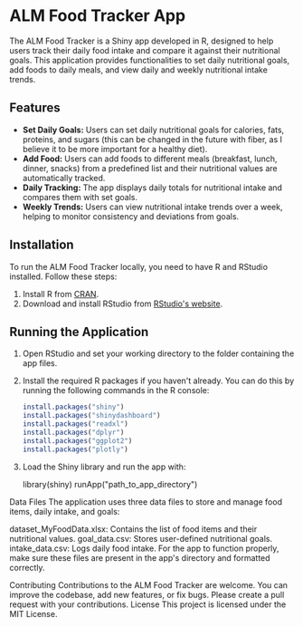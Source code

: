 
# ALM Food Tracker App

The ALM Food Tracker is a Shiny app developed in R, designed to help users track their daily food intake and compare it against their nutritional goals. This application provides functionalities to set daily nutritional goals, add foods to daily meals, and view daily and weekly nutritional intake trends.

## Features

- **Set Daily Goals:** Users can set daily nutritional goals for calories, fats, proteins, and sugars (this can be changed in the future with fiber, as I believe it to be more important for a healthy diet).
- **Add Food:** Users can add foods to different meals (breakfast, lunch, dinner, snacks) from a predefined list and their nutritional values are automatically tracked.
- **Daily Tracking:** The app displays daily totals for nutritional intake and compares them with set goals.
- **Weekly Trends:** Users can view nutritional intake trends over a week, helping to monitor consistency and deviations from goals.

## Installation

To run the ALM Food Tracker locally, you need to have R and RStudio installed. Follow these steps:

1. Install R from [CRAN](https://cran.r-project.org).
2. Download and install RStudio from [RStudio's website](https://rstudio.com/products/rstudio/download/).

## Running the Application

1. Open RStudio and set your working directory to the folder containing the app files.
2. Install the required R packages if you haven't already. You can do this by running the following commands in the R console:

   ```R
   install.packages("shiny")
   install.packages("shinydashboard")
   install.packages("readxl")
   install.packages("dplyr")
   install.packages("ggplot2")
   install.packages("plotly")
3. Load the Shiny library and run the app with:
   
   library(shiny)
runApp("path_to_app_directory")

Data Files
The application uses three data files to store and manage food items, daily intake, and goals:

dataset_MyFoodData.xlsx: Contains the list of food items and their nutritional values.
goal_data.csv: Stores user-defined nutritional goals.
intake_data.csv: Logs daily food intake.
For the app to function properly, make sure these files are present in the app's directory and formatted correctly.

Contributing
Contributions to the ALM Food Tracker are welcome. You can improve the codebase, add new features, or fix bugs. Please create a pull request with your contributions.
License
This project is licensed under the MIT License.
